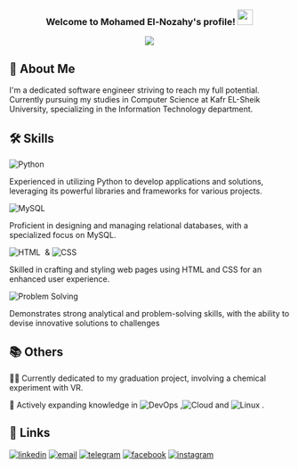 
<h3 align="center">
  Welcome to Mohamed El-Nozahy's profile!
  <img src="https://media.giphy.com/media/hvRJCLFzcasrR4ia7z/giphy.gif" width="28">
</h3>

<!-- Typing SVG by DenverCoder1 - https://github.com/DenverCoder1/readme-typing-svg -->
<p align="center">
  <a href="https://github.com/DenverCoder1/readme-typing-svg"><img src="https://readme-typing-svg.herokuapp.com/?lines=Software%20Engineer;If%20you%20believe%20you%20will%20achieve&font=Fira%20Code&center=true&width=440&height=45&color=f75c7e&vCenter=true&size=22"></a>
</p>

## 🚀 About Me
I'm a dedicated software engineer striving to reach my full potential. Currently pursuing my studies in Computer Science at Kafr EL-Sheik University, specializing in the Information Technology department.


## 🛠 Skills
![Python](https://img.shields.io/badge/-Python%20-05122A?style=flat&logo=python)&nbsp;

Experienced in utilizing Python to develop applications and solutions, leveraging its powerful libraries and frameworks for various projects.

![MySQL](https://img.shields.io/badge/-MySQL-4479A1?style=flat&logo=mysql&logoColor=white)

Proficient in designing and managing relational databases, with a specialized focus on MySQL.

![HTML](https://img.shields.io/badge/-HTML-05122A?style=flat&logo=HTML5)&nbsp; & ![CSS](https://img.shields.io/badge/-CSS-05122A?style=flat&logo=CSS3&logoColor=1572B6)&nbsp;

Skilled in crafting and styling web pages using HTML and CSS for an enhanced user experience.

![Problem Solving](https://img.shields.io/badge/Problem%20Solving-%E2%9A%A1%EF%B8%8F-yellow?style=flat)

Demonstrates strong analytical and problem-solving skills, with the ability to devise innovative solutions to challenges


## 📚 Others

👩‍💻 Currently dedicated to my graduation project, involving a chemical experiment with VR.

🧠 Actively expanding knowledge in ![DevOps](https://img.shields.io/badge/DevOps-333333?style=flat&logo=dev.to)
,![Cloud](https://img.shields.io/badge/Cloud-0089D6?style=flat&logo=google-cloud&logoColor=white)
  and ![Linux](https://img.shields.io/badge/Linux-FCC624?style=flat&logo=linux&logoColor=black)
.


## 🔗 Links

[![linkedin](https://img.shields.io/badge/linkedin-0A66C2?style=for-the-badge&logo=linkedin&logoColor=white)](https://www.linkedin.com/in/mohamed-elnozahy-124997204)
[![email](https://img.shields.io/badge/email-%23D14836?style=for-the-badge&logo=gmail&logoColor=white)](elnozahy222@outlook.com)
[![telegram](https://img.shields.io/badge/telegram-2CA5E0?style=for-the-badge&logo=telegram&logoColor=white)](https://t.me/ELNoZahY02)
[![facebook](https://img.shields.io/badge/facebook-1877F2?style=for-the-badge&logo=facebook&logoColor=white)](https://www.facebook.com/profile.php?id=100011045047812)
[![instagram](https://img.shields.io/badge/instagram-E4405F?style=for-the-badge&logo=instagram&logoColor=white)](https://www.instagram.com/m.elnozahy?igsh=MWlybmUzcDdtaGc5bg==)


